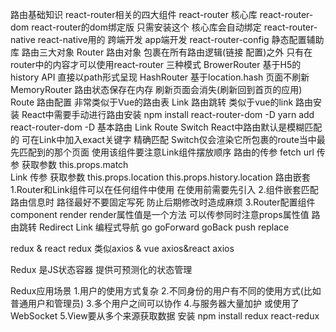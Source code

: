 路由基础知识
    react-router相关的四大组件
        react-router 核心库
        react-router-dom react-router的dom绑定版 只需安装这个 核心库会自动绑定
        react-router-native react-native用的 跨端开发 app端开发
        react-router-config 静态配置辅助库
    路由三大对象
        Router
            路由对象 包裹在所有路由逻辑(链接 配置)之外 只有在router中的内容才可以使用react-router
            三种模式
                BrowerRouter
                    基于H5的history API 直接以path形式呈现
                HashRouter
                    基于location.hash 页面不刷新
                MemoryRouter
                    路由状态保存在内存 刷新页面会消失(刷新回到首页的应用)
        Route
            路由配置 非常类似于Vue的路由表
        Link
            路由跳转 类似于vue的link
路由安装
    React中需要手动进行路由安装
    npm install react-router-dom -D
    yarn add react-router-dom -D 
基本路由
    Link
    Route
    Switch
React中路由默认是模糊匹配的
    可在Link中加入exact关键字 精确匹配
Switch仅会渲染它所包裹的route当中最先匹配到的那个页面 
    使用该组件要注意Link组件摆放顺序
路由的传参
    fetch
    url 
        传参 <Route path="/course/:id" component={Details}>
        获取参数 this.props.match  
    Link
        传参
        获取参数
            this.props.location
            this.props.history.location
路由嵌套
    1.Router和Link组件可以在任何组件中使用 在使用前需要先引入
    2.组件嵌套匹配路由信息时 路径最好不要固定写死 防止后期修改时造成麻烦
    3.Router配置组件
        component
        render render属性值是一个方法 可以传参同时注意props属性值
路由跳转
    Redirect
    Link
编程式导航
    go
    goForward
    goBack
    push
    replace

redux & react redux
类似axios & vue axios&react axios

Redux
    是JS状态容器 提供可预测化的状态管理

Redux应用场景
    1.用户的使用方式复杂
    2.不同身份的用户有不同的使用方式(比如普通用户和管理员)
    3.多个用户之间可以协作
    4.与服务器大量加护 或使用了WebSocket
    5.View要从多个来源获取数据
安装
    npm install redux react-redux